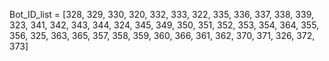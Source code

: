 Bot_ID_list = [328, 329, 330, 320, 332, 333, 322, 335, 336, 337, 338, 339, 323, 341, 342, 343, 344, 324, 345, 349, 350, 351, 352, 353, 354, 364, 355, 356, 325, 363, 365, 357, 358, 359, 360, 366, 361, 362, 370, 371, 326, 372, 373]